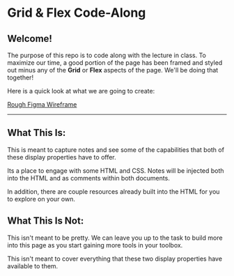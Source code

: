 # Grid & Flex Code-Along

## Welcome!

The purpose of this repo is to code along with the lecture in class. To maximize our time, a good portion of the page has been framed and styled out minus any of the **Grid** or **Flex** aspects of the page. We'll be doing that together!

Here is a quick look at what we are going to create:

[Rough Figma Wireframe](https://www.figma.com/file/508jHDg7695srjAQ60Fu8e/Grid-%26-Flex---Code-Along-Wireframe?node-id=0%3A1)

---

## What This Is:
This is meant to capture notes and see some of the capabilities that both of these display properties have to offer. 

Its a place to engage with some HTML and CSS. Notes will be injected both into the HTML and as comments within both documents.

In addition, there are couple resources already built into the HTML for you to explore on your own.

## What This Is Not:
This isn't meant to be pretty. We can leave you up to the task to build more into this page as you start gaining more tools in your toolbox. 

This isn't meant to cover everything that these two display properties have available to them.